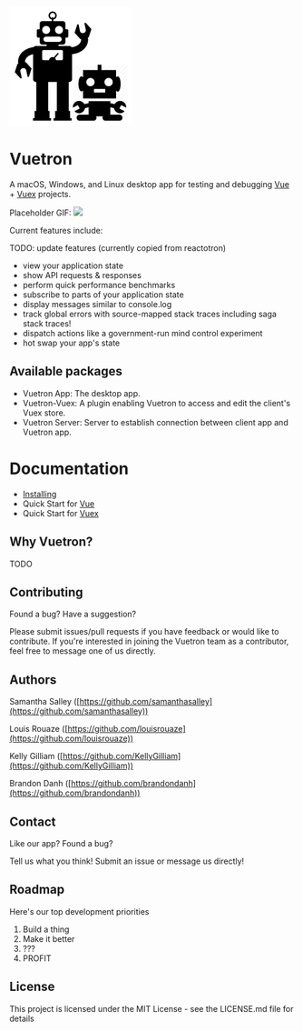 ![](./docs/images/tands-logo.png)

# Vuetron
A macOS, Windows, and Linux desktop app for testing and debugging [Vue](https://vuejs.org/) + [Vuex](https://vuex.vuejs.org/en/intro.html) projects.

Placeholder GIF:
![](./docs/images/reactotron-demo-app.gif)

Current features include:

TODO: update features (currently copied from reactotron)

* view your application state
* show API requests & responses
* perform quick performance benchmarks
* subscribe to parts of your application state
* display messages similar to console.log
* track global errors with source-mapped stack traces including saga stack traces!
* dispatch actions like a government-run mind control experiment
* hot swap your app's state

## Available packages
- Vuetron App: The desktop app.
- Vuetron-Vuex: A plugin enabling Vuetron to access and edit the client's Vuex store.
- Vuetron Server: Server to establish connection between client app and Vuetron app.

# Documentation

* [Installing]()
* Quick Start for [Vue]()
* Quick Start for [Vuex]()

## Why Vuetron?

TODO

## Contributing

Found a bug? Have a suggestion?

Please submit issues/pull requests if you have feedback or would like to contribute. If you're interested in joining the Vuetron team as a contributor, feel free to message one of us directly.

## Authors

Samantha Salley ([https://github.com/samanthasalley](https://github.com/samanthasalley))

Louis Rouaze ([https://github.com/louisrouaze](https://github.com/louisrouaze))

Kelly Gilliam ([https://github.com/KellyGilliam](https://github.com/KellyGilliam))

Brandon Danh ([https://github.com/brandondanh](https://github.com/brandondanh))

## Contact

Like our app? Found a bug? 

Tell us what you think! Submit an issue or message us directly!

## Roadmap 

Here's our top development priorities

1. Build a thing
2. Make it better
3. ???
4. PROFIT

## License

This project is licensed under the MIT License - see the LICENSE.md file for details